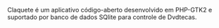 Claquete é um aplicativo código-aberto desenvolvido em PHP-GTK2 e suportado por banco de dados SQlite para controle de Dvdtecas.